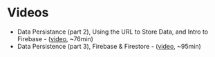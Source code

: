 # Videos

- Data Persistance (part 2), Using the URL to Store Data, and Intro to Firebase - ([video](https://share.descript.com/view/jwjljZFylXW), ~76min)
- Data Persistence (part 3), Firebase & Firestore - ([video](https://share.descript.com/view/X2ldUp6n0Dm), ~95min)
